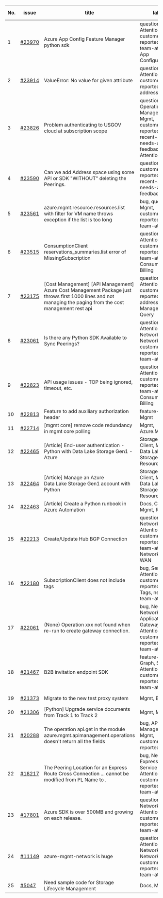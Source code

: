 | No. | issue | title | labels | assignees | bot advice | created date |
| ------ | ------ | ------ | ------ | ------ | ------ | :-----: |
|1|[#23970](https://github.com/Azure/azure-sdk-for-python/issues/23970)|Azure App Config Feature Manager python sdk|question, Service Attention, Mgmt, customer-reported, needs-team-attention, App Configuration|msyyc||2022-04-13|
|2|[#23914](https://github.com/Azure/azure-sdk-for-python/issues/23914)|ValueError: No value for given attribute|question, Service Attention, Mgmt, customer-reported, issue-addressed|msyyc||2022-04-08|
|3|[#23826](https://github.com/Azure/azure-sdk-for-python/issues/23826)|Problem authenticating to USGOV cloud at subscription scope|question, Operations Management, Mgmt, customer-reported, no-recent-activity, needs-author-feedback, CXP Attention|PramodValavala-MSFT, msyyc|new comment|2022-04-06|
|4|[#23590](https://github.com/Azure/azure-sdk-for-python/issues/23590)|Can we add Address space using some API or SDK "WITHOUT" deleting the Peerings.|question, Mgmt, customer-reported, no-recent-activity, needs-author-feedback|msyyc, BigCat20196||2022-03-21|
|5|[#23561](https://github.com/Azure/azure-sdk-for-python/issues/23561)|azure.mgmt.resource.resources.list with filter for VM name throws exception if the list is too long|bug, question, Mgmt, customer-reported, needs-team-attention|msyyc, BigCat20196||2022-03-17|
|6|[#23515](https://github.com/Azure/azure-sdk-for-python/issues/23515)|ConsumptionClient reservations_summaries.list error of MissingSubscription|question, Service Attention, Mgmt, customer-reported, needs-team-attention, Consumption - Billing|msyyc||2022-03-15|
|7|[#23175](https://github.com/Azure/azure-sdk-for-python/issues/23175)|[Cost Management] [API Management] Azure Cost Management Package just throws first 1000 lines and not managing the paging from the cost management rest api|question, Service Attention, Mgmt, customer-reported, issue-addressed, Cost Management - Query|msyyc||2022-02-23|
|8|[#23061](https://github.com/Azure/azure-sdk-for-python/issues/23061)|Is there any Python SDK Available to Sync Peerings?|question, Service Attention, Network - Virtual Network, Mgmt, customer-reported, needs-team-attention|msyyc|new comment|2022-02-15|
|9|[#22823](https://github.com/Azure/azure-sdk-for-python/issues/22823)|API usage issues - TOP being ignored, timeout, etc.|question, Service Attention, Mgmt, customer-reported, needs-team-attention, Consumption - Billing|msyyc, kazrael2119||2022-01-28|
|10|[#22813](https://github.com/Azure/azure-sdk-for-python/issues/22813)|Feature to add auxiliary authorization header|feature-request, Mgmt|msyyc|new issue|2022-01-28|
|11|[#22714](https://github.com/Azure/azure-sdk-for-python/issues/22714)|[mgmt core] remove code redundancy in mgmt core polling|Mgmt, Azure.Mgmt.Core|msyyc|new issue|2022-01-21|
|12|[#22465](https://github.com/Azure/azure-sdk-for-python/issues/22465)|[Article] End-user authentication - Python with Data Lake Storage Gen1 - Azure|Storage, Docs, Client, Mgmt, Data Lake Storage Gen1, Resources|tasherif-msft, msyyc|no reply > 7|2022-01-12|
|13|[#22464](https://github.com/Azure/azure-sdk-for-python/issues/22464)|[Article] Manage an Azure Data Lake Storage Gen1 account with Python|Storage, Docs, Client, Mgmt, Data Lake Storage Gen1, Resources|tasherif-msft, msyyc|no reply > 7|2022-01-12|
|14|[#22463](https://github.com/Azure/azure-sdk-for-python/issues/22463)|[Article] Create a Python runbook in Azure Automation|Docs, Compute, Mgmt, Resources|msyyc|no reply > 7|2022-01-12|
|15|[#22213](https://github.com/Azure/azure-sdk-for-python/issues/22213)|Create/Update Hub BGP Connection|question, Network, Service Attention, Mgmt, customer-reported, needs-team-attention, Network - Virtual WAN|msyyc|no reply > 7|2021-12-17|
|16|[#22180](https://github.com/Azure/azure-sdk-for-python/issues/22180)|SubscriptionClient does not include tags|bug, Service Attention, Mgmt, customer-reported, ARM - Tags, needs-team-attention|BigCat20196, msyyc, rthorn17|new comment|2021-12-15|
|17|[#22061](https://github.com/Azure/azure-sdk-for-python/issues/22061)|(None) Operation xxx not found when re-run to create gateway connection.|bug, Network, Network - Application Gateway, Service Attention, Mgmt, customer-reported, needs-team-attention|msyyc|no reply > 7|2021-12-07|
|18|[#21467](https://github.com/Azure/azure-sdk-for-python/issues/21467)|B2B invitation endpoint SDK|feature-request, Graph, Service Attention, Mgmt, customer-reported, needs-team-attention|msyyc|new comment|2021-10-28|
|19|[#21373](https://github.com/Azure/azure-sdk-for-python/issues/21373)|Migrate to the new test proxy system|Mgmt, Epic, MQ|msyyc|no reply > 7|2021-10-22|
|20|[#21306](https://github.com/Azure/azure-sdk-for-python/issues/21306)|[Python] Upgrade service documents from Track 1 to Track 2|Mgmt, MQ|msyyc|no reply > 7|2021-10-18|
|21|[#20288](https://github.com/Azure/azure-sdk-for-python/issues/20288)|The operation api.get in the module azure.mgmt.apimanagement.operations doesn't return all the fields|bug, API Management, Mgmt, customer-reported|msyyc, BigCat20196|new comment|2021-08-16|
|22|[#18217](https://github.com/Azure/azure-sdk-for-python/issues/18217)|The Peering Location for an Express Route Cross Connection ... cannot be modified from PL Name to .|bug, Network - ExpressRoute, Service Attention, Mgmt, customer-reported, needs-team-attention|msyyc|new comment|2021-04-22|
|23|[#17801](https://github.com/Azure/azure-sdk-for-python/issues/17801)|Azure SDK is over 500MB and growing on each release.|question, Network, Service Attention, Mgmt, customer-reported, needs-team-attention|msyyc, lmazuel|new comment|2021-04-05|
|24|[#11149](https://github.com/Azure/azure-sdk-for-python/issues/11149)|azure-mgmt-network is huge|question, Service Attention, Network - Virtual Network, Mgmt, customer-reported, needs-team-attention|msyyc, MikhailTryakhov|no reply > 7|2020-04-30|
|25|[#5047](https://github.com/Azure/azure-sdk-for-python/issues/5047)|Need sample code for Storage Lifecycle Management|Docs, Mgmt|msyyc|new comment|2019-05-02|
